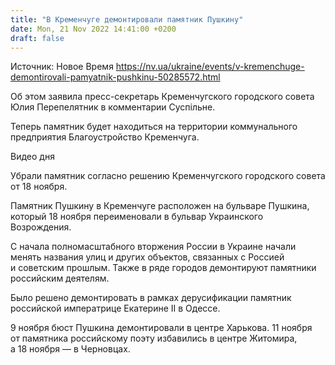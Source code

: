 ```yaml
---
title: "В Кременчуге демонтировали памятник Пушкину"
date: Mon, 21 Nov 2022 14:41:00 +0200
draft: false
---
```

Источник: Новое Время https://nv.ua/ukraine/events/v-kremenchuge-demontirovali-pamyatnik-pushkinu-50285572.html


 Об этом заявила пресс-секретарь Кременчугского городского совета Юлия Перепелятник в комментарии Суспільне.

Теперь памятник будет находиться на территории коммунального предприятия Благоустройство Кременчуга.

 Видео дня   

Убрали памятник согласно решению Кременчугского городского совета от 18 ноября.

Памятник Пушкину в Кременчуге расположен на бульваре Пушкина, который 18 ноября переименовали в бульвар Украинского Возрождения.

С начала полномасштабного вторжения России в Украине начали менять названия улиц и других объектов, связанных с Россией и советским прошлым. Также в ряде городов демонтируют памятники российским деятелям.

Было решено демонтировать в рамках дерусификации памятник российской императрице Екатерине ІІ в Одессе.

9 ноября бюст Пушкина демонтировали в центре Харькова. 11 ноября от памятника российскому поэту избавились в центре Житомира, а 18 ноября — в Черновцах.
